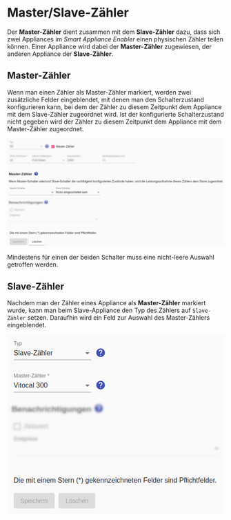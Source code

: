 # Master/Slave-Zähler
Der **Master-Zähler** dient zusammen mit dem **Slave-Zähler** dazu, dass sich zwei Appliances im *Smart Appliance Enabler* einen physischen Zähler teilen können. Einer Appliance wird dabei der **Master-Zähler** zugewiesen, der anderen Appliance der **Slave-Zähler**.

## Master-Zähler
Wenn man einen Zähler als Master-Zähler markiert, werden zwei zusätzliche Felder eingeblendet, mit denen man den Schalterzustand konfigurieren kann, bei dem der Zähler zu diesem Zeitpunkt dem Appliance mit dem Slave-Zähler zugeordnet wird. Ist der konfigurierte Schalterzustand nicht gegeben wird der Zähler zu diesem Zeitpunkt dem Appliance mit dem Master-Zähler zugeordnet.

![Master Meter](../pics/fe/MasterMeter_DE.png)

Mindestens für einen der beiden Schalter muss eine nicht-leere Auswahl getroffen werden.

## Slave-Zähler
Nachdem man der Zähler eines Appliance als **Master-Zähler** markiert wurde, kann man beim Slave-Appliance den Typ des Zählers auf `Slave-Zähler` setzen. Daraufhin wird ein Feld zur Auswahl des Master-Zählers eingeblendet.

![Slave Meter](../pics/fe/SlaveMeter_DE.png)